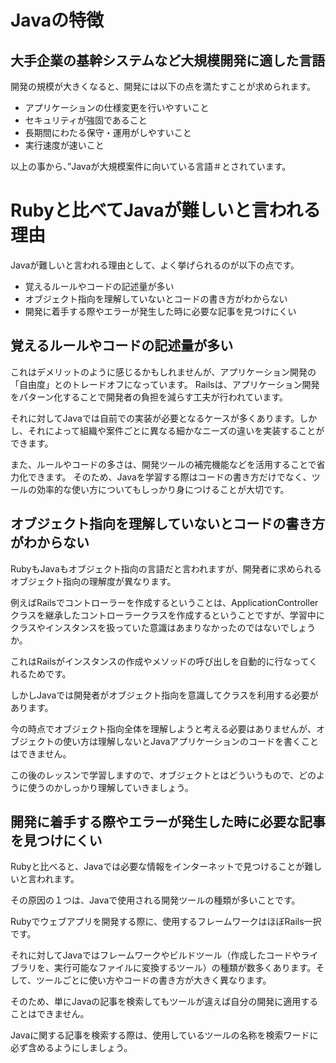 # Javaの特徴
## 大手企業の基幹システムなど大規模開発に適した言語

開発の規模が大きくなると、開発には以下の点を満たすことが求められます。

- アプリケーションの仕様変更を行いやすいこと
- セキュリティが強固であること
- 長期間にわたる保守・運用がしやすいこと
- 実行速度が速いこと

以上の事から、”Javaが大規模案件に向いている言語＃とされています。


# Rubyと比べてJavaが難しいと言われる理由

Javaが難しいと言われる理由として、よく挙げられるのが以下の点です。

- 覚えるルールやコードの記述量が多い
- オブジェクト指向を理解していないとコードの書き方がわからない
- 開発に着手する際やエラーが発生した時に必要な記事を見つけにくい

## 覚えるルールやコードの記述量が多い

これはデメリットのように感じるかもしれませんが、アプリケーション開発の「自由度」とのトレードオフになっています。
Railsは、アプリケーション開発をパターン化することで開発者の負担を減らす工夫が行われています。

それに対してJavaでは自前での実装が必要となるケースが多くあります。しかし、それによって組織や案件ごとに異なる細かなニーズの違いを実装することができます。

また、ルールやコードの多さは、開発ツールの補完機能などを活用することで省力化できます。
そのため、Javaを学習する際はコードの書き方だけでなく、ツールの効率的な使い方についてもしっかり身につけることが大切です。

## オブジェクト指向を理解していないとコードの書き方がわからない

RubyもJavaもオブジェクト指向の言語だと言われますが、開発者に求められるオブジェクト指向の理解度が異なります。

例えばRailsでコントローラーを作成するということは、ApplicationControllerクラスを継承したコントローラークラスを作成するということですが、学習中にクラスやインスタンスを扱っていた意識はあまりなかったのではないでしょうか。

これはRailsがインスタンスの作成やメソッドの呼び出しを自動的に行なってくれるためです。

しかしJavaでは開発者がオブジェクト指向を意識してクラスを利用する必要があります。

今の時点でオブジェクト指向全体を理解しようと考える必要はありませんが、オブジェクトの使い方は理解しないとJavaアプリケーションのコードを書くことはできません。

この後のレッスンで学習しますので、オブジェクトとはどういうもので、どのように使うのかしっかり理解していきましょう。

## 開発に着手する際やエラーが発生した時に必要な記事を見つけにくい

Rubyと比べると、Javaでは必要な情報をインターネットで見つけることが難しいと言われます。

その原因の１つは、Javaで使用される開発ツールの種類が多いことです。

Rubyでウェブアプリを開発する際に、使用するフレームワークはほぼRails一択です。

それに対してJavaではフレームワークやビルドツール（作成したコードやライブラリを、実行可能なファイルに変換するツール）の種類が数多くあります。そして、ツールごとに使い方やコードの書き方が大きく異なります。

そのため、単にJavaの記事を検索してもツールが違えば自分の開発に適用することはできません。

Javaに関する記事を検索する際は、使用しているツールの名称を検索ワードに必ず含めるようにしましょう。
